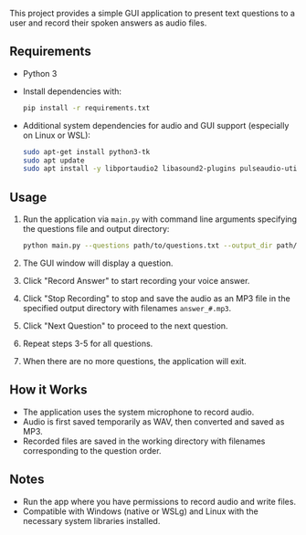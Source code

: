 This project provides a simple GUI application to present text questions to a user and record their spoken answers as audio files.

## Requirements

- Python 3
- Install dependencies with:

  ```bash
  pip install -r requirements.txt
  ```

- Additional system dependencies for audio and GUI support (especially on Linux or WSL):

  ```bash
  sudo apt-get install python3-tk
  sudo apt update
  sudo apt install -y libportaudio2 libasound2-plugins pulseaudio-utils alsa-utils ffmpeg
  ```

## Usage

1. Run the application via `main.py` with command line arguments specifying the questions file and output directory:

    ```bash
    python main.py --questions path/to/questions.txt --output_dir path/to/output_directory
    ```

2. The GUI window will display a question.
3. Click "Record Answer" to start recording your voice answer.
4. Click "Stop Recording" to stop and save the audio as an MP3 file in the specified output directory with filenames `answer_#.mp3`.
5. Click "Next Question" to proceed to the next question.
6. Repeat steps 3-5 for all questions.
7. When there are no more questions, the application will exit.

## How it Works

- The application uses the system microphone to record audio.
- Audio is first saved temporarily as WAV, then converted and saved as MP3.
- Recorded files are saved in the working directory with filenames corresponding to the question order.

## Notes

- Run the app where you have permissions to record audio and write files.
- Compatible with Windows (native or WSLg) and Linux with the necessary system libraries installed.
